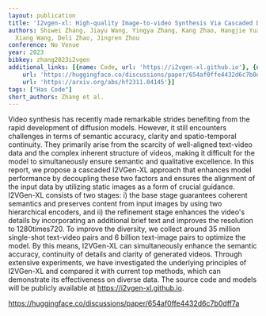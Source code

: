 ```yaml
---
layout: publication
title: 'I2vgen-xl: High-quality Image-to-video Synthesis Via Cascaded Diffusion Models'
authors: Shiwei Zhang, Jiayu Wang, Yingya Zhang, Kang Zhao, Hangjie Yuan, Zhiwu Qin,
  Xiang Wang, Deli Zhao, Jingren Zhou
conference: No Venue
year: 2023
bibkey: zhang2023i2vgen
additional_links: [{name: Code, url: 'https://i2vgen-xl.github.io'}, {name: Code,
    url: 'https://huggingface.co/discussions/paper/654af0ffe4432d6c7b0dff7a'}, {name: Paper,
    url: 'https://arxiv.org/abs/hf2311.04145'}]
tags: ["Has Code"]
short_authors: Zhang et al.
---
```

Video synthesis has recently made remarkable strides benefiting from the rapid development of diffusion models. However, it still encounters challenges in terms of semantic accuracy, clarity and spatio-temporal continuity. They primarily arise from the scarcity of well-aligned text-video data and the complex inherent structure of videos, making it difficult for the model to simultaneously ensure semantic and qualitative excellence. In this report, we propose a cascaded I2VGen-XL approach that enhances model performance by decoupling these two factors and ensures the alignment of the input data by utilizing static images as a form of crucial guidance. I2VGen-XL consists of two stages: i) the base stage guarantees coherent semantics and preserves content from input images by using two hierarchical encoders, and ii) the refinement stage enhances the video's details by incorporating an additional brief text and improves the resolution to 1280times720. To improve the diversity, we collect around 35 million single-shot text-video pairs and 6 billion text-image pairs to optimize the model. By this means, I2VGen-XL can simultaneously enhance the semantic accuracy, continuity of details and clarity of generated videos. Through extensive experiments, we have investigated the underlying principles of I2VGen-XL and compared it with current top methods, which can demonstrate its effectiveness on diverse data. The source code and models will be publicly available at https://i2vgen-xl.github.io.

https://huggingface.co/discussions/paper/654af0ffe4432d6c7b0dff7a
